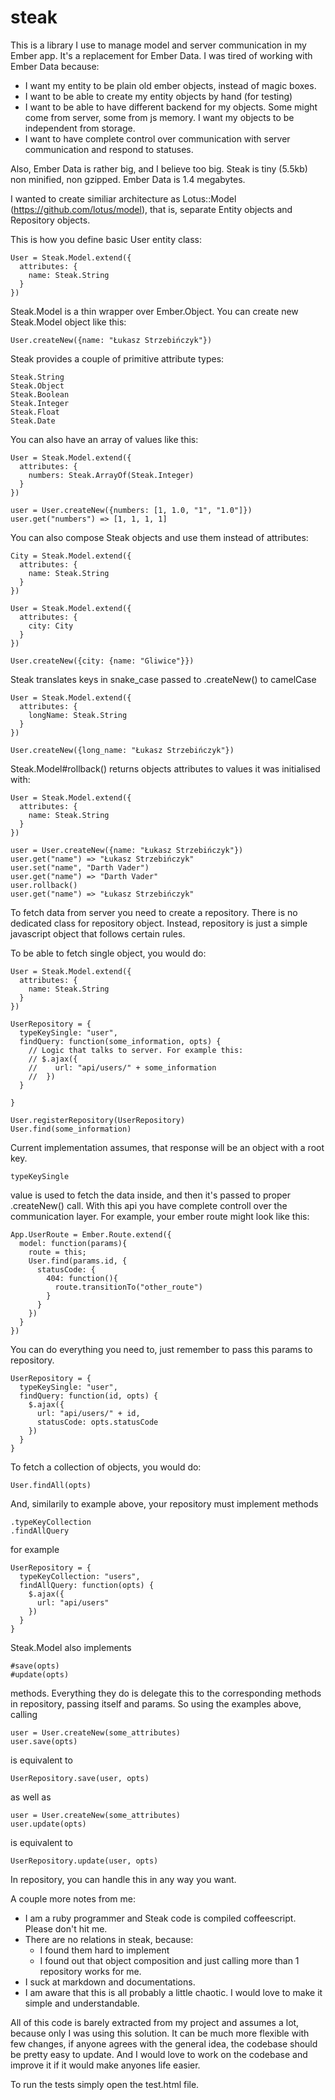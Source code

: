 # steak

This is a library I use to manage model and server communication in my Ember app. It's a replacement for Ember Data.
I was tired of working with Ember Data because:
  - I want my entity to be plain old ember objects, instead of magic boxes.
  - I want to be able to create my entity objects by hand (for testing)
  - I want to be able to have different backend for my objects. Some might come from server, some from js memory. I want my objects to be independent from storage.
  - I want to have complete control over communication with server communication and respond to statuses.

  Also, Ember Data is rather big, and I believe too big. Steak is tiny (5.5kb) non minified, non gzipped. Ember Data is 1.4 megabytes.

I wanted to create similiar architecture as Lotus::Model (https://github.com/lotus/model), that is, separate Entity objects and Repository objects.

This is how you define basic User entity class:

    User = Steak.Model.extend({
      attributes: {
        name: Steak.String
      }
    })

Steak.Model is a thin wrapper over Ember.Object. You can create new Steak.Model object like this:

    User.createNew({name: "Łukasz Strzebińczyk"})

Steak provides a couple of primitive attribute types:

    Steak.String
    Steak.Object
    Steak.Boolean
    Steak.Integer
    Steak.Float
    Steak.Date

You can also have an array of values like this:

    User = Steak.Model.extend({
      attributes: {
        numbers: Steak.ArrayOf(Steak.Integer)
      }
    })

    user = User.createNew({numbers: [1, 1.0, "1", "1.0"]})
    user.get("numbers") => [1, 1, 1, 1]

You can also compose Steak objects and use them instead of attributes:

    City = Steak.Model.extend({
      attributes: {
        name: Steak.String
      }
    })

    User = Steak.Model.extend({
      attributes: {
        city: City
      }
    })

    User.createNew({city: {name: "Gliwice"}})

Steak translates keys in snake_case passed to .createNew() to camelCase

    User = Steak.Model.extend({
      attributes: {
        longName: Steak.String
      }
    })

    User.createNew({long_name: "Łukasz Strzebińczyk"})

Steak.Model#rollback() returns objects attributes to values it was initialised with:

    User = Steak.Model.extend({
      attributes: {
        name: Steak.String
      }
    })

    user = User.createNew({name: "Łukasz Strzebińczyk"})
    user.get("name") => "Łukasz Strzebińczyk"
    user.set("name", "Darth Vader")
    user.get("name") => "Darth Vader"
    user.rollback()
    user.get("name") => "Łukasz Strzebińczyk"

To fetch data from server you need to create a repository. There is no dedicated class for repository object. Instead, repository is just a simple javascript object that follows certain rules.

To be able to fetch single object, you would do:

    User = Steak.Model.extend({
      attributes: {
        name: Steak.String
      }
    })

    UserRepository = {
      typeKeySingle: "user",
      findQuery: function(some_information, opts) {
        // Logic that talks to server. For example this:
        // $.ajax({
        //    url: "api/users/" + some_information
        //  })
      }

    }

    User.registerRepository(UserRepository)
    User.find(some_information)

Current implementation assumes, that response will be an object with a root key.

    typeKeySingle

value is used to fetch the data inside, and then it's passed to proper .createNew() call.
With this api you have complete controll over the communication layer. For example, your ember route might look like this:

    App.UserRoute = Ember.Route.extend({
      model: function(params){
        route = this;
        User.find(params.id, {
          statusCode: {
            404: function(){
              route.transitionTo("other_route")
            }
          }
        })
      }
    })

You can do everything you need to, just remember to pass this params to repository.

    UserRepository = {
      typeKeySingle: "user",
      findQuery: function(id, opts) {
        $.ajax({
          url: "api/users/" + id,
          statusCode: opts.statusCode
        })
      }
    }

To fetch a collection of objects, you would do:

    User.findAll(opts)

And, similarily to example above, your repository must implement methods

    .typeKeyCollection
    .findAllQuery

for example

    UserRepository = {
      typeKeyCollection: "users",
      findAllQuery: function(opts) {
        $.ajax({
          url: "api/users"
        })
      }
    }

Steak.Model also implements

    #save(opts)
    #update(opts)

methods. Everything they do is delegate this to the corresponding methods in repository, passing itself and params. So using the examples above, calling

    user = User.createNew(some_attributes)
    user.save(opts)

is equivalent to

    UserRepository.save(user, opts)

as well as

    user = User.createNew(some_attributes)
    user.update(opts)

is equivalent to

    UserRepository.update(user, opts)

In repository, you can handle this in any way you want.


A couple more notes from me:
  - I am a ruby programmer and Steak code is compiled coffeescript. Please don't hit me.
  - There are no relations in steak, because:
    - I found them hard to implement
    - I found out that object composition and just calling more than 1 repository works for me.
  - I suck at markdown and documentations.
  - I am aware that this is all probably a little chaotic. I would love to make it simple and understandable.

All of this code is barely extracted from my project and assumes a lot, because only I was using this solution. It can be much more flexible with few changes, if anyone agrees with the general idea, the codebase should be pretty easy to update. And I would love to work on the codebase and improve it if it would make anyones life easier.

To run the tests simply open the test.html file.